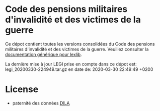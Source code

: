 # Code des pensions militaires d'invalidité et des victimes de la guerre

Ce dépot contient toutes les versions consolidées du Code des pensions militaires d'invalidité et des victimes de la guerre. Veuillez consulter la [documentation générique pour lexlib](https://github.com/lexlib/documentation/wiki).

La dernière mise à jour LEGI prise en compte dans ce dépot est: legi_20200330-224949.tar.gz en date de: 2020-03-30 22:49:49 +0200

# License
- paternité des données [DILA](https://www.data.gouv.fr/en/datasets/legi-codes-lois-et-reglements-consolides/)


